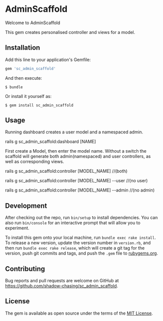# AdminScaffold

Welcome to AdminScaffold

This gem creates personalised controller and views for a model.

## Installation

Add this line to your application's Gemfile:

```ruby
gem 'sc_admin_scaffold'
```

And then execute:

    $ bundle

Or install it yourself as:

    $ gem install sc_admin_scaffold

## Usage

Running dashboard creates a user model and a namespaced admin.

rails g sc_admin_scaffold:dashboard [NAME]

First create a Model, then enter the model name. Without a switch the scaffold will
generate both admin(namespaced) and user controllers, as well as corresponding views.

rails g sc_admin_scaffold:controller [MODEL_NAME]          //(both)

rails g sc_admin_scaffold:controller [MODEL_NAME] --user   //(no user)

rails g sc_admin_scaffold:controller [MODEL_NAME] --admin  //(no admin)


## Development

After checking out the repo, run `bin/setup` to install dependencies. You can also run `bin/console` for an interactive prompt that will allow you to experiment.

To install this gem onto your local machine, run `bundle exec rake install`. To release a new version, update the version number in `version.rb`, and then run `bundle exec rake release`, which will create a git tag for the version, push git commits and tags, and push the `.gem` file to [rubygems.org](https://rubygems.org).

## Contributing

Bug reports and pull requests are welcome on GitHub at https://github.com/shadow-chasing/sc_admin_scaffold.


## License

The gem is available as open source under the terms of the [MIT License](http://opensource.org/licenses/MIT).
